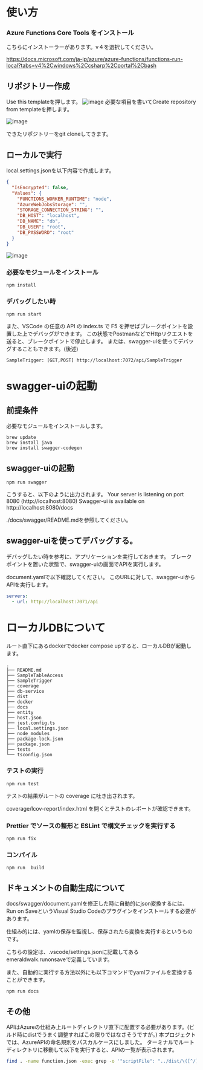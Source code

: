 # 使い方

### Azure Functions Core Tools をインストール

こちらにインストーラーがあります。v４を選択してください。

https://docs.microsoft.com/ja-jp/azure/azure-functions/functions-run-local?tabs=v4%2Cwindows%2Ccsharp%2Cportal%2Cbash

## リポジトリー作成
Use this templateを押します。
![image](https://user-images.githubusercontent.com/19358182/179793260-c362e6c6-9d02-44a5-b205-f666d97156f1.png)
必要な項目を書いてCreate repository from templateを押します。
  
![image](https://user-images.githubusercontent.com/19358182/179793543-0256248e-d329-4225-a577-4eced5fb856a.png)

できたリポジトリーをgit cloneしてきます。

## ローカルで実行
local.settings.jsonを以下内容で作成します。
```json
{
  "IsEncrypted": false,
  "Values": {
    "FUNCTIONS_WORKER_RUNTIME": "node",
    "AzureWebJobsStorage": "",
    "STORAGE_CONNECTION_STRING": "",
    "DB_HOST": "localhost",
    "DB_NAME": "db",
    "DB_USER": "root",
    "DB_PASSWORD": "root"
  }
}

```
![image](https://user-images.githubusercontent.com/19358182/199638437-086d6dd2-415c-46c7-b6d7-c294cade5171.png)

### 必要なモジュールをインストール

```
npm install
```

### デバッグしたい時

```
npm run start
```

また、VSCode の任意の API の index.ts で F5 を押せばブレークポイントを設置した上でデバッグができます。
この状態でPostmanなどでHttpリクエストを送ると、ブレークポイントで停止します。
または、swagger-uiを使ってデバッグすることもできます。(後述)


```
SampleTrigger: [GET,POST] http://localhost:7072/api/SampleTrigger
```

# swagger-uiの起動

## 前提条件

必要なモジュールをインストールします。

```shell
brew update
brew install java
brew install swagger-codegen
```

## swagger-uiの起動

```shell
npm run swagger
```

こうすると、以下のように出力されます。
Your server is listening on port 8080 (http://localhost:8080)
Swagger-ui is available on http://localhost:8080/docs

./docs/swagger/README.mdを参照してください。

## swagger-uiを使ってデバッグする。

デバッグしたい時を参考に、アプリケーションを実行しておきます。
ブレークポイントを置いた状態で、swagger-uiの画面でAPIを実行します。

document.yamlで以下確認してください。
このURLに対して、swagger-uiからAPIを実行します。

```yaml
servers:
  - url: http://localhost:7071/api
```

# ローカルDBについて

ルート直下にあるdockerでdocker compose upすると、ローカルDBが起動します。
```
.
├── README.md
├── SampleTableAccess
├── SampleTrigger
├── coverage
├── db-service
├── dist
├── docker
├── docs
├── entity
├── host.json
├── jest.config.ts
├── local.settings.json
├── node_modules
├── package-lock.json
├── package.json
├── tests
└── tsconfig.json
```

### テストの実行

```
npm run test
```

テストの結果がルートの coverage に吐き出されます。

coverage/lcov-report/index.html を開くとテストのレポートが確認できます。

### Prettier でソースの整形と ESLint で構文チェックを実行する

```
npm run fix
```

### コンパイル

```
npm run  build
```

## ドキュメントの自動生成について

docs/swagger/document.yamlを修正した時に自動的にjson変換するには、Run on SaveというVisual Studio Codeのプラグインをインストールする必要があります。

仕組み的には、yamlの保存を監視し、保存されたら変換を実行するというものです。

こちらの設定は、.vscode/settings.jsonに記載してあるemeraldwalk.runonsaveで定義しています。

また、自動的に実行する方法以外にも以下コマンドでyamlファイルを変換することができます。

```
npm run docs
```

## その他
APIはAzureの仕組み上ルートディレクトリ直下に配置する必要があります。(ビルド時にdistでうまく調整すればこの限りではなさそうですが。)
本プロジェクトでは、AzureAPIの命名規則をパスカルケースにしました。
ターミナルでルートディレクトリに移動して以下を実行すると、APIの一覧が表示されます。

```bash
find . -name function.json -exec grep -o '"scriptFile": "../dist/\([^/]*\)/index.js"' {} \; | sed 's/"scriptFile": "..\/dist\/\([^/]*\)\/index.js"/\1/g' | sort -u
```